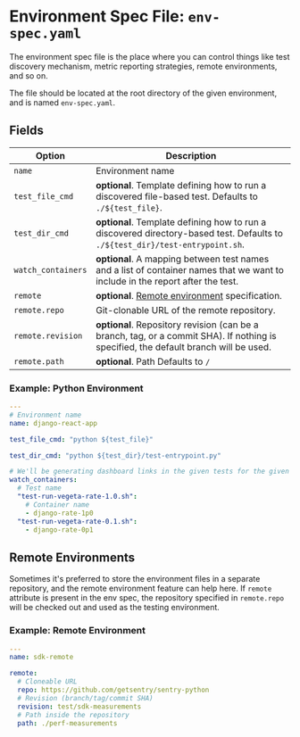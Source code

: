 # Environment Spec File: `env-spec.yaml`

The environment spec file is the place where you can control things like test discovery mechanism, metric reporting strategies, remote environments, and so on.

The file should be located at the root directory of the given environment, and is named `env-spec.yaml`.

## Fields

| Option             | Description                                                                                                                          |
| ------------------ | ------------------------------------------------------------------------------------------------------------------------------------ |
| `name`             | Environment name                                                                                                                     |
| `test_file_cmd`    | **optional**. Template defining how to run a discovered file-based test. Defaults to `./${test_file}`.                               |
| `test_dir_cmd`     | **optional**. Template defining how to run a discovered directory-based test. Defaults to `./${test_dir}/test-entrypoint.sh`.        |
| `watch_containers` | **optional**. A mapping between test names and a list of container names that we want to include in the report after the test.       |
| `remote`           | **optional**. [Remote environment](#remote-environments) specification.                                                              |
| `remote.repo`      | Git-clonable URL of the remote repository.                                                                                           |
| `remote.revision`  | **optional**. Repository revision (can be a branch, tag, or a commit SHA). If nothing is specified, the default branch will be used. |
| `remote.path`      | **optional**. Path Defaults to `/`                                                                                                   |


### Example: Python Environment

```yaml
---
# Environment name
name: django-react-app

test_file_cmd: "python ${test_file}"

test_dir_cmd: "python ${test_dir}/test-entrypoint.py"

# We'll be generating dashboard links in the given tests for the given containers
watch_containers:
  # Test name
  "test-run-vegeta-rate-1.0.sh":
    # Container name
    - django-rate-1p0
  "test-run-vegeta-rate-0.1.sh":
    - django-rate-0p1
```


## Remote Environments


Sometimes it's preferred to store the environment files in a separate repository, and the remote environment feature can help here. If `remote` attribute is present in the env spec, the repository specified in `remote.repo` will be checked out and used as the testing environment.

### Example: Remote Environment

```yaml
---
name: sdk-remote

remote:
  # Cloneable URL
  repo: https://github.com/getsentry/sentry-python
  # Revision (branch/tag/commit SHA)
  revision: test/sdk-measurements
  # Path inside the repository
  path: ./perf-measurements
```
